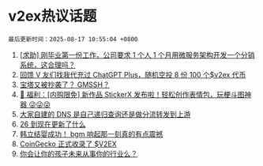 # v2ex热议话题

`最后更新时间：2025-08-17 10:55:04 +0800`

1. [[求助] 刚毕业第一份工作，公司要求 1 个人 1 个月用微服务架构开发一个分销系统，这合理吗？](https://www.v2ex.com/t/1152832)
1. [回馈 V 友们找我代充过 ChatGPT Plus，随机空投 8 份 100 个$v2ex 代币](https://www.v2ex.com/t/1152838)
1. [宝塔又被抄袭了？ GMSSH？](https://www.v2ex.com/t/1152822)
1. [🎁 福利：[内购限免] 新作品 StickerX 发布啦！轻松创作表情包，玩梗斗图神器 😜😜😜](https://www.v2ex.com/t/1152848)
1. [大家自建的 DNS 是自己递归查询还是做分流转发到上游](https://www.v2ex.com/t/1152862)
1. [26 到现在更新了什么](https://www.v2ex.com/t/1152827)
1. [韩立结婴成功！ bgm 响起那一刻真的有点震撼](https://www.v2ex.com/t/1152836)
1. [CoinGecko 正式收录了 $V2EX](https://www.v2ex.com/t/1152856)
1. [你会让你的孩子未来从事你的行业么？](https://www.v2ex.com/t/1152855)


